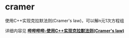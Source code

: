 # cramer
使用C++实现克拉默法则(Cramer's law)，可以解n元1次方程组

详细内容见 [**哔哔哔哔-使用C++实现克拉默法则(Cramer's law)**](https://bebebe.be/index.php/archives/22/)
